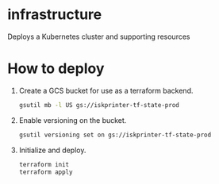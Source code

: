 # infrastructure

Deploys a Kubernetes cluster and supporting resources

# How to deploy

1. Create a GCS bucket for use as a terraform backend.
    ```bash
    gsutil mb -l US gs://iskprinter-tf-state-prod
    ```

1. Enable versioning on the bucket.
    ```bash
    gsutil versioning set on gs://iskprinter-tf-state-prod
    ```

1. Initialize and deploy.
    ```bash
    terraform init
    terraform apply
    ```
